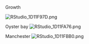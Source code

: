 Growth 

<img src="http://eagle.fish.washington.edu/cnidarian/skitch/RStudio_1D11F97D.png" alt="RStudio_1D11F97D.png"/>


Oyster bay
<img src="http://eagle.fish.washington.edu/cnidarian/skitch/RStudio_1D11FA76.png" alt="RStudio_1D11FA76.png"/>


Manchester
<img src="http://eagle.fish.washington.edu/cnidarian/skitch/RStudio_1D11FBB0.png" alt="RStudio_1D11FBB0.png"/>

